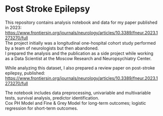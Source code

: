 # Post Stroke Epilepsy
This repository contains analysis notebook and data for my paper published in 2023: \
https://www.frontiersin.org/journals/neurology/articles/10.3389/fneur.2023.1273270/full \
The project initially was a longitudinal one-hospital cohort study performed by a team of neurologists but then abandoned. \
I prepared the analysis and the publication as a side project while working as a Data Scientist at the Moscow Research and Neuropsychiatry Center.

While analyzing this dataset, I also prepared a review paper on post-stroke epilepsy, published: \
https://www.frontiersin.org/journals/neurology/articles/10.3389/fneur.2023.1273270/full

The notebook includes data preprocessing, univariable and multivariable tests, survival analysis, predictor identification. \
Cox PH Model and Fine & Grey Model for long-term outcomes; logistic regression for short-term outcomes.
